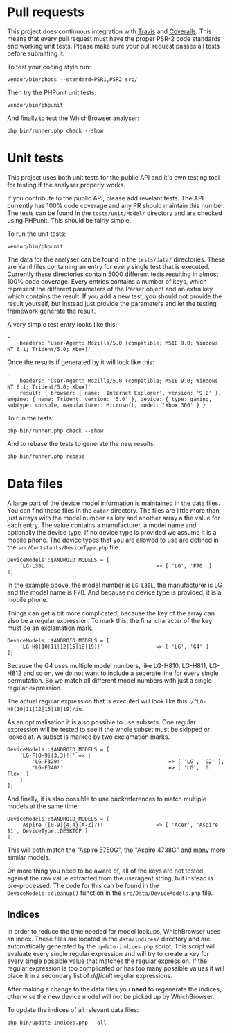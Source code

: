 # Pull requests

This project does continuous integration with [Travis](https://travis-ci.org/WhichBrowser/Parser-PHP/)
and [Coveralls](https://coveralls.io/github/WhichBrowser/Parser-PHP). This means that every pull request must have the
proper PSR-2 code standards and working unit tests. Please make sure your pull request passes all tests before
submitting it.

To test your coding style run:

```
vendor/bin/phpcs --standard=PSR1,PSR2 src/
```

Then try the PHPunit unit tests:

```
vendor/bin/phpunit
```

And finally to test the WhichBrowser analyser:

```
php bin/runner.php check --show
```

# Unit tests

This project uses both unit tests for the public API and it's own testing tool for testing if the analyser properly
works.

If you contribute to the public API, please add revelant tests. The API currently has 100% code coverage and any PR
should maintain this number. The tests can be found in the `tests/unit/Model/` directory and are checked using PHPunit.
This should be fairly simple.

To run the unit tests:

```
vendor/bin/phpunit
```

The data for the analyser can be found in the `tests/data/` directories. These are Yaml files containing an entry for
every single test that is executed. Currently these directories contain 5000 different tests resulting in almost 100%
code coverage. Every entries contains a number of keys, which represent the different parameters of the Parser object
and an extra key which contains the result. If you add a new test, you should not provide the result yourself, but
instead just provide the parameters and let the testing framework generate the result.

A very simple test entry looks like this:

```
-
    headers: 'User-Agent: Mozilla/5.0 (compatible; MSIE 9.0; Windows NT 6.1; Trident/5.0; Xbox)'

```

Once the results if generated by it will look like this:

```
-
    headers: 'User-Agent: Mozilla/5.0 (compatible; MSIE 9.0; Windows NT 6.1; Trident/5.0; Xbox)'
    result: { browser: { name: 'Internet Explorer', version: '9.0' }, engine: { name: Trident, version: '5.0' }, device: { type: gaming, subtype: console, manufacturer: Microsoft, model: 'Xbox 360' } }
```

To run the tests:

```
php bin/runner.php check --show
```

And to rebase the tests to generate the new results:

```
php bin/runner.php rebase
```

# Data files

A large part of the device model information is maintained in the data files. You can find these files in the `data/`
directory. The files are little more than just arrays with the model number as key and another array a the value for
each entry. The value contains a manufacturer, a model name and optionally the device type. If no device type is
provided we assume it is a mobile phone. The device types that you are allowed to use are defined in
the `src/Contstants/DeviceType.php` file.

```
DeviceModels::$ANDROID_MODELS = [
    'LG-L30L'                                   => [ 'LG', 'F70' ]
];
```

In the example above, the model number is `LG-L30L`, the manufacturer is LG and the model name is F70. And because no
device type is provided, it is a mobile phone.

Things can get a bit more complicated, because the key of the array can also be a regular expression. To mark this, the
final character of the key must be an exclamation mark.

```
DeviceModels::$ANDROID_MODELS = [
    'LG-H8(10|11|12|15|18|19)!'                 => [ 'LG', 'G4' ]
];
```

Because the G4 uses multiple model numbers, like LG-H810, LG-H811, LG-H812 and so on, we do not want to include a
seperate line for every single permutation. So we match all different model numbers with just a single regular
expression.

The actual regular expression that is executed will look like this: `/^LG-H8(10|11|12|15|18|19)/iu`.

As an optimalisation it is also possible to use subsets. One regular expression will be tested to see if the whole
subset must be skipped or looked at. A subset is marked by two exclamation marks.

```
DeviceModels::$ANDROID_MODELS = [
    'LG-F[0-9]{3,3}!!' => [
        'LG-F320!'                                  => [ 'LG', 'G2' ],
        'LG-F340!'                                  => [ 'LG', 'G Flex' ]
    ]
];
```

And finally, it is also possible to use backreferences to match multiple models at the same time:

```
DeviceModels::$ANDROID_MODELS = [
    'Aspire ([0-9]{4,4}[A-Z]?)!'                => [ 'Acer', 'Aspire $1', DeviceType::DESKTOP ]
];
```

This will both match the "Aspire 5750G", the "Aspire 4738G" and many more similar models.

On more thing you need to be aware of, all of the keys are not tested against the raw value extracted from the useragent
string, but instead is pre-processed. The code for this can be found in the `DeviceModels::cleanup()` function in
the `src/Data/DeviceModels.php` file.

Indices
-------

In order to reduce the time needed for model lookups, WhichBrowser uses an index. These files are located in
the `data/indices/` directory and are automatically generated by the `update-indices.php` script. This script will
evaluate every single regular expression and will try to create a key for every single possible value that matches the
regular expression. If the regular expression is too complicated or has too many possible values it will place it in a
secondary list of *difficult* regular expressions.

After making a change to the data files you **need** to regenerate the indices, otherwise the new device model will not
be picked up by WhichBrowser.

To update the indices of all relevant data files:

```
php bin/update-indices.php --all
```
